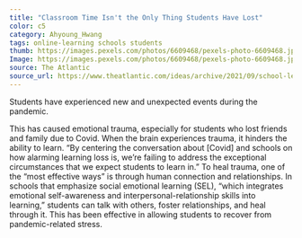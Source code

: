 ```yaml
---
title: "Classroom Time Isn't the Only Thing Students Have Lost"
color: c5
category: Ahyoung_Hwang
tags: online-learning schools students
thumb: https://images.pexels.com/photos/6609468/pexels-photo-6609468.jpeg?auto=compress&cs=tinysrgb&w=350
Image: https://images.pexels.com/photos/6609468/pexels-photo-6609468.jpeg?auto=compress&cs=tinysrgb&w=600
source: The Atlantic
source_url: https://www.theatlantic.com/ideas/archive/2021/09/school-learning-loss-trauma-death/619970/
---
```

Students have experienced new and unexpected events during the pandemic.
<!--more-->

This has caused emotional trauma, especially for students who lost friends and family due to Covid. When the brain experiences trauma, it hinders the ability to learn. “By centering the conversation about [Covid] and schools on how alarming learning loss is, we’re failing to address the exceptional circumstances that we expect students to learn in.” To heal trauma, one of the “most effective ways” is through human connection and relationships. In schools that emphasize social emotional learning (SEL), “which integrates emotional self-awareness and interpersonal-relationship skills into learning,” students can talk with others, foster relationships, and heal through it. This has been effective in allowing students to recover from pandemic-related stress.
